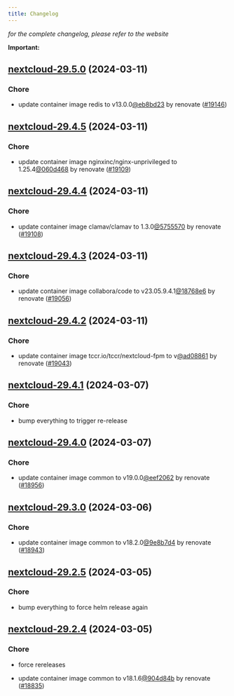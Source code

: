 ```yaml
---
title: Changelog
---
```



*for the complete changelog, please refer to the website*

**Important:**


## [nextcloud-29.5.0](https://github.com/truecharts/charts/compare/nextcloud-29.4.5...nextcloud-29.5.0) (2024-03-11)

### Chore



- update container image redis to v13.0.0[@eb8bd23](https://github.com/eb8bd23) by renovate ([#19146](https://github.com/truecharts/charts/issues/19146))


## [nextcloud-29.4.5](https://github.com/truecharts/charts/compare/nextcloud-29.4.4...nextcloud-29.4.5) (2024-03-11)

### Chore



- update container image nginxinc/nginx-unprivileged to 1.25.4[@060d468](https://github.com/060d468) by renovate ([#19109](https://github.com/truecharts/charts/issues/19109))


## [nextcloud-29.4.4](https://github.com/truecharts/charts/compare/nextcloud-29.4.3...nextcloud-29.4.4) (2024-03-11)

### Chore



- update container image clamav/clamav to 1.3.0[@5755570](https://github.com/5755570) by renovate ([#19108](https://github.com/truecharts/charts/issues/19108))


## [nextcloud-29.4.3](https://github.com/truecharts/charts/compare/nextcloud-29.4.2...nextcloud-29.4.3) (2024-03-11)

### Chore



- update container image collabora/code to v23.05.9.4.1[@18768e6](https://github.com/18768e6) by renovate ([#19056](https://github.com/truecharts/charts/issues/19056))


## [nextcloud-29.4.2](https://github.com/truecharts/charts/compare/nextcloud-29.4.1...nextcloud-29.4.2) (2024-03-11)

### Chore



- update container image tccr.io/tccr/nextcloud-fpm to v[@ad08861](https://github.com/ad08861) by renovate ([#19043](https://github.com/truecharts/charts/issues/19043))


## [nextcloud-29.4.1](https://github.com/truecharts/charts/compare/nextcloud-29.4.0...nextcloud-29.4.1) (2024-03-07)

### Chore



- bump everything to trigger re-release


## [nextcloud-29.4.0](https://github.com/truecharts/charts/compare/nextcloud-29.3.0...nextcloud-29.4.0) (2024-03-07)

### Chore



- update container image common to v19.0.0[@eef2062](https://github.com/eef2062) by renovate ([#18956](https://github.com/truecharts/charts/issues/18956))


## [nextcloud-29.3.0](https://github.com/truecharts/charts/compare/nextcloud-29.2.5...nextcloud-29.3.0) (2024-03-06)

### Chore



- update container image common to v18.2.0[@9e8b7d4](https://github.com/9e8b7d4) by renovate ([#18943](https://github.com/truecharts/charts/issues/18943))


## [nextcloud-29.2.5](https://github.com/truecharts/charts/compare/nextcloud-29.2.4...nextcloud-29.2.5) (2024-03-05)

### Chore



- bump everything to force helm release again


## [nextcloud-29.2.4](https://github.com/truecharts/charts/compare/nextcloud-29.2.2...nextcloud-29.2.4) (2024-03-05)

### Chore



- force rereleases

- update container image common to v18.1.6[@904d84b](https://github.com/904d84b) by renovate ([#18835](https://github.com/truecharts/charts/issues/18835))